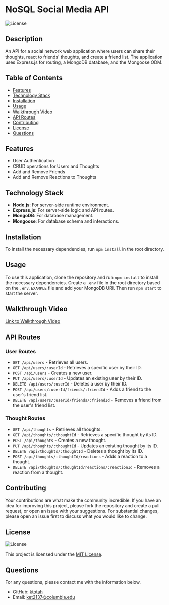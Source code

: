 # NoSQL Social Media API

![License](https://img.shields.io/badge/License-MIT-blue.svg)

## Description
An API for a social network web application where users can share their thoughts, react to friends' thoughts, and create a friend list. The application uses Express.js for routing, a MongoDB database, and the Mongoose ODM.

## Table of Contents
- [Features](#features)
- [Technology Stack](#technology-stack)
- [Installation](#installation)
- [Usage](#usage)
- [Walkthrough Video](#walkthrough-video)
- [API Routes](#api-routes)
- [Contributing](#contributing)
- [License](#license)
- [Questions](#questions)

## Features
- User Authentication
- CRUD operations for Users and Thoughts
- Add and Remove Friends
- Add and Remove Reactions to Thoughts

## Technology Stack
- **Node.js**: For server-side runtime environment.
- **Express.js**: For server-side logic and API routes.
- **MongoDB**: For database management.
- **Mongoose**: For database schema and interactions.

## Installation
To install the necessary dependencies, run `npm install` in the root directory.

## Usage
To use this application, clone the repository and run `npm install` to install the necessary dependencies. Create a `.env` file in the root directory based on the `.env.EXAMPLE` file and add your MongoDB URI. Then run `npm start` to start the server.

## Walkthrough Video
[Link to Walkthrough Video](#)

## API Routes

### User Routes
- `GET /api/users` - Retrieves all users.
- `GET /api/users/:userId` - Retrieves a specific user by their ID.
- `POST /api/users` - Creates a new user.
- `PUT /api/users/:userId` - Updates an existing user by their ID.
- `DELETE /api/users/:userId` - Deletes a user by their ID.
- `POST /api/users/:userId/friends/:friendId` - Adds a friend to the user's friend list.
- `DELETE /api/users/:userId/friends/:friendId` - Removes a friend from the user's friend list.

### Thought Routes
- `GET /api/thoughts` - Retrieves all thoughts.
- `GET /api/thoughts/:thoughtId` - Retrieves a specific thought by its ID.
- `POST /api/thoughts` - Creates a new thought.
- `PUT /api/thoughts/:thoughtId` - Updates an existing thought by its ID.
- `DELETE /api/thoughts/:thoughtId` - Deletes a thought by its ID.
- `POST /api/thoughts/:thoughtId/reactions` - Adds a reaction to a thought.
- `DELETE /api/thoughts/:thoughtId/reactions/:reactionId` - Removes a reaction from a thought.

## Contributing
Your contributions are what make the community incredible. If you have an idea for improving this project, please fork the repository and create a pull request, or open an issue with your suggestions. For substantial changes, please open an issue first to discuss what you would like to change.

## License
![License](https://img.shields.io/badge/License-MIT-blue.svg)

This project is licensed under the [MIT License](./LICENSE).

## Questions
For any questions, please contact me with the information below.

* GitHub: [ktotah](https://github.com/ktotah)
* Email: [ket2137@columbia.edu](mailto:ket2137@columbia.edu)
